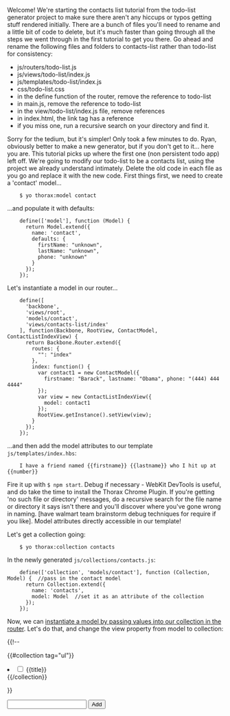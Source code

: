 Welcome! We're starting the contacts list tutorial from the todo-list generator project to make sure there aren't any hiccups or typos getting stuff rendered initially. There are a bunch of files you'll need to rename and a little bit of code to delete, but it's much faster than going through all the steps we went through in the first tutorial to get you there. Go ahead and rename the following files and folders to contacts-list rather than todo-list for consistency:

* js/routers/todo-list.js
* js/views/todo-list/index.js
* js/templates/todo-list/index.js
* css/todo-list.css
* in the define function of the router, remove the reference to todo-list
* in main.js, remove the reference to todo-list
* in the view/todo-list/index.js file, remove references
* in index.html, the link tag has a reference
* if you miss one, run a recursive search on your directory and find it.

Sorry for the tedium, but it's simpler! Only took a few minutes to do. Ryan, obviously better to make a new generator, but if you don't get to it... here you are. This tutorial picks up where the first one (non persistent todo app) left off. We're going to modify our todo-list to be a contacts list, using the project we already understand intimately. Delete the old code in each file as you go and replace it with the new code. First things first, we need to create a 'contact' model...

		$ yo thorax:model contact

...and populate it with defaults:

		define(['model'], function (Model) {
		  return Model.extend({
		    name: 'contact',
		    defaults: {
		      firstName: "unknown",
		      lastName: "unknown",
		      phone: "unknown"
		    }
		  });
		});

Let's instantiate a model in our router...

		define([
		  'backbone',
		  'views/root',
		  'models/contact',
		  'views/contacts-list/index'
		], function(Backbone, RootView, ContactModel, ContactListIndexView) {
		  return Backbone.Router.extend({
		    routes: {
		      "": "index"
		    },
		    index: function() {
		      var contact1 = new ContactModel({
		        firstname: "Barack", lastname: "Obama", phone: "(444) 444 4444"
		      });
		      var view = new ContactListIndexView({
		        model: contact1
		      });
		      RootView.getInstance().setView(view);
		    }
		  });
		}); 


...and then add the model attributes to our template `js/templates/index.hbs`: 

		I have a friend named {{firstname}} {{lastname}} who I hit up at {{number}}

Fire it up with `$ npm start`. Debug if necessary - WebKit DevTools is useful, and do take the time to install the Thorax Chrome Plugin. If you're getting 'no such file or directory' messages, do a recursive search for the file name or directory it says isn't there and you'll discover where you've gone wrong in naming. [have walmart team brainstorm debug techniques for require if you like]. Model attributes directly accessible in our template! 

Let's get a collection going:

		$ yo thorax:collection contacts

In the newly generated `js/collections/contacts.js`:

		define(['collection', 'models/contact'], function (Collection, Model) {  //pass in the contact model
		  return Collection.extend({
		    name: 'contacts',
		    model: Model  //set it as an attribute of the collection
		  });
		});

Now, we can [instantiate a model by passing values into our collection in the router](http://backbonejs.org/#Collection-model). Let's do that, and change the view property from model to collection:


























{{!-- 


{{#collection tag="ul"}}
  <li {{#done}}class="done"{{/done}}>
    <input type="checkbox" {{#done}}checked{{/done}}>
    {{title}}
  </li>
{{/collection}}

}}


<form>
  <input name="title">
  <input type="submit" value="Add">
</form>


